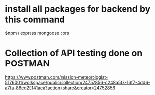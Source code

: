 # install all packages for backend by this command
$npm i express mongoose cors



# Collection of API testing done on POSTMAN

https://www.postman.com/mission-meteorologist-5176001/workspace/public/collection/24752856-c248a5f8-16f7-4dd6-a7fa-88ed29141aea?action=share&creator=24752856